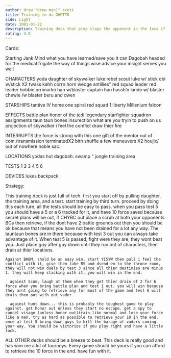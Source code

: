 ```yaml
---
author: drew "drew man1" scott
title: Training in da GHETTO
side: Light
date: 2001-01-22
description: Training deck that pimp slaps the opponent in the face if they get out of line.
rating: 4.0
---
```

Cards: 

Starting Jank
Mind what you have learned/save you it can
Dagobah
headed for the medical frigate
the way of things
wise advice
your insight serves you well

CHARACTERS
yoda
daughter of skywalker
luke rebel scout
luke w/ stick
obi w/stick X2
twass kahh
corrn horn
wedge antillies" red squad leader
red leader
hobbie
orrimarko
han w/blaster
captain han
hassh’n
lando w/ blaster
chewie /w blaster
beru and owen


STARSHIPS
tantive IV
home one
spiral
red squad 1
liberty
Millenium falcon

EFFECTS
battle plan
honor of the jedi
legendary starfighter
squadron assignments
taun taun bones
insurection
what are you tryin to push on us
projection of skywalker
i feel the conflict
draw thier fire

INTERRUPTS
the force is strong with this one
gift of the mentor
out of com./transmission terminatedX2
bith shuffle
a few meneuvers X2
houjix/ out of nowhere
noble sac.

LOCATIONS
yodas hut
dagobah: swamp
   "     jungle
training area

TESTS
1
2
3
4
5
6

DEVICES
lukes backpack


Strategy: 

This training deck is just full of tech.
 first you start off by pulling daughter, the training area, and a test. start training by third turn. proceed by doing this each turn, all the tests should be easy to pass. when you pass test 5 you should have a 5 or a 6 tracked for it, and have 10 force saved because secret plans will be out, if CHYBC out place a scrub at both your opponents BGs then retrieve, if the dont have 2 battle grounds out then you should be ok because that means you have not been drained for a lot any way. The tauntaun bones are in there because with test 3 out you can always take advantage of it.
	When test 5 is passed, fight were they are, they wont beat you. Just place guy after guy down until they run out of characters, then drain at thier locations.

	Against BHBM, shold be an easy win, start YISYW then pull i feel the conflict with it, give them luke RS and dsend em to the throne room, they will not win duels by test 3 since all thier destinies are minus 1. they will keep stacking with it. you will win in the end.

	  against Scum, laugh at them when they get thier drain of 2 for 6 force when you bring battle plan and test 1 out. you will win because they arnt going to retrieve any for most of the game and test 6 will drain them out with out vader

	  against hunt down... this is probably the toughest game to play against. get honor out unless they start no escape. get a spy to cancel visage (unless honor out)train like normal and lose your force like a man. try as hard as possible to retrieve your 10 in the end. once at test 5 bring down guys to kill the barage of vaders coming your way. You should be victorios if you play right and have a little luck.

ALL OTHER decks should be a breeze to beat. This deck is really good and has won me a lot of tourneys. Every game should be yours if you can afford to retrieve the 10 force in the end. have fun with it.   